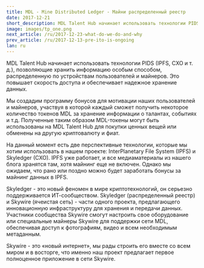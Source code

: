 ```yaml
---
title: MDL - Mine Distributed Ledger - Майни распределенный реестр
date: 2017-12-21
short_description: MDL Talent Hub начинает использовать технологии PIDS (IPFS, CXO и т. д.), позволяющие хранить информацию особым способом
image: images/tp_one.png
next_article: /ru/2017-12-23-what-do-we-do-and-why
prev_article: /ru/2017-12-13-pre-ito-is-ongoing
lan: ru
---
```


MDL Talent Hub начинает использовать технологии PIDS (IPFS, CXO и т. д.), позволяющие хранить информацию особым способом, распределенную по устройствам пользователей и майнеров. Это повышает скорость доступа и обеспечивает надежное хранение данных.

Мы создадим программу бонусов для мотивации наших пользователей и майнеров, участвуя в которой каждый сможет получить некоторое количество токенов MDL за хранение информации о талантах, событиях и т.д. Полученные таким образом MDL-токены могут быть использованы на MDL Talent Hub для покупки ценных вещей или обменены на другую криптовалюту и фиат.

На данный момент есть две перспективные технологии, которые мы хотим использовать в нашем проекте: InterPlanetary File System (IPFS) и Skyledger (CXO). IPFS уже работает, и все медиаматериалы из нашего блога хранятся там, хотя майнинг еще не включен. Однако мы ожидаем, что рано или поздно можно будет заработать бонусы за майнинг данных в IPFS.

Skyledger - это новый феномен в мире криптотехнологий, он серьезно поддерживается ИТ-сообществом. Skyledger (распределенный реестр) и Skywire (ячеистая сеть) - части одного проекта, предлагающего инновационную инфраструктуру для хранения и передачи данных. Участники сообщества Skywire смогут настроить свое оборудование или специальные майнеры Skywire для поддержки сети MDL, обеспечивая доступ к фотографиям, видео и всем необходимым метаданным.

Skywire - это «новый интернет», мы рады строить его вместе со всем миром и в восторге, что именно наш проект предлагает первое полноценное приложение в сети Skywire.

